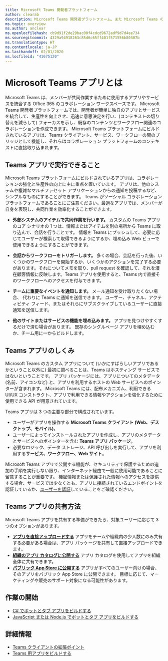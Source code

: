 ```yaml
---
title: Microsoft Teams 開発者プラットフォーム
author: clearab
description: Microsoft Teams 開発者プラットフォーム、また Microsoft Teams のアプリのビルドを開始する方法について説明する概要ページ。
ms.topic: overview
ms.author: anclear
ms.openlocfilehash: cb9d91f2de29bac00f4cdcd9672adf9d7d4ee734
ms.sourcegitcommit: 4329a94918263c85d6c65ff401f571556b80307b
ms.translationtype: HT
ms.contentlocale: ja-JP
ms.lasthandoff: 02/01/2020
ms.locfileid: "41675120"
---
```

# <a name="what-are-microsoft-teams-apps"></a>Microsoft Teams アプリとは

Microsoft Teams は、メンバーが共同作業するために使用するアプリやサービスを統合する Office 365 のコラボレーション ワークスペースです。 Microsoft Teams 開発者プラットフォームでは、開発者が簡単に独自のアプリとサービスを統合して、生産性を向上させ、迅速に意思決定を行い、(コンテキストの切り替えを減らして) フォーカスを示し、既存のコンテンツとワークフロー関連のコラボレーションを作成できます。 Microsoft Teams プラットフォームにビルドされているアプリは、Teams クライアント、サービス、ワークフローの間のブリッジとして機能し、それらはコラボレーション プラットフォームのコンテキストに直接取り込まれます。

## <a name="what-can-teams-apps-do"></a>Teams アプリで実行できること

Microsoft Teams プラットフォームにビルドされているアプリは、コラボレーションの強化と生産性の向上に主に重点を置いています。 アプリは、他のシステムや複雑なマルチファセット アプリケーションからの通知を投稿するなど、シンプルなものにすることができます。 Teams がソーシャル コラボレーション プラットフォームであることにご注意ください。最適なアプリでは、メンバーが自身を表現し、共同作業を効率化することができます。

* **外部システムのアイテムで共同作業を行います。** カスタムの Teams アプリのコア シナリオの 1 つは、情報またはアイテムを別の場所から Teams に取り込んで、会話を行うことです。 情報を Teams にプッシュして、必要に応じてユーザーが検索して取得できるようにするか、埋め込み Web ビューで使用できるようにすることができます。

* **会話からワークフローをトリガーします。** 多くの場合、会話を行った後、いくつかのワークフローを開始するか、いくつかのアクションを完了する必要があります。それについてメモを取り、pull request を確認して、それを潜在顧客情報に反映します。Teams アプリを使用すると、Teams 内で直接そのワークフローへのアクセスを付与できます。

* **チームに重要なイベントを通知します。** メール通知を受け取りたくない場合、 代わりに Teams に通知を送信できます。 ユーザー、チャネル、アクティビティ フィード、またはそれらにサブスクライブしているユーザーに直接通知を送信します。

* **他のサイトまたはサービスの機能を埋め込みます。** アプリを見つけやすくするだけで済む場合があります。 既存のシングルページ アプリを埋め込むか、チーム用に一からビルドします。

## <a name="how-do-teams-apps-work"></a>Teams アプリのしくみ

Microsoft Teams のカスタム アプリについて (いかにすばらしいアプリであるかということ以外に) 最初に調べることは、Teams はホスティング サービスではないということです。 アプリ パッケージには、アプリについてのメタデータ (名前、アイコンなど) と、アプリを利用するホストの Web サービスへのポインターが含まれます。 Microsoft Teams には、配布メカニズム、利用できる UI/UX コンストラクト、アプリで利用できる情報やアクションを強化するために使用できる API が用意されています。

Teams アプリは 3 つの主要な部分で構成されています。

* ユーザーがアプリを操作する **Microsoft Teams クライアント (Web、デスクトップ、モバイル)**。
* ユーザーによってインストールされたアプリを作成し、アプリのメタデータとサービスへのポインターを含む **Teams アプリ パッケージ**。
* 必要なロジック、データ ストレージ、API 呼び出しを実行して、アプリを利用する**サービス、ワークフロー、Web サイト**。

Microsoft Teams アプリで公開する機能が、セキュリティで保護するための追加の手順を実行しない限り、インターネット経由で一般に使用可能であることに留意することが重要です。 機密情報または保護された情報へのアクセスを提供する場合、サービスでは少なくとも、アプリに接続されているエンドポイントを認証しているか、[ユーザーを認証](~/concepts/authentication/authentication.md)していることをご確認ください。

## <a name="how-can-you-share-your-teams-app"></a>Teams アプリの共有方法

Microsoft Teams アプリを共有する準備ができたら、対象ユーザーに応じて 3 つのオプションがあります。

* **[アプリを直接アップロードする](~/concepts/deploy-and-publish/apps-upload.md)** アプリをチームや組織内の少人数にのみ共有する必要がある場合は、アプリ パッケージを共有して直接アップロードできます。
* **[組織のアプリ カタログに公開する](~/concepts/deploy-and-publish/apps-publish.md)** アプリ カタログを使用してアプリを組織全体に共有できます。
* **[パブリック App Store に公開する](~/concepts/deploy-and-publish/apps-publish.md)** アプリがすべてのユーザー向けの場合、そのアプリをパブリック App Store に公開できます。 目標に応じて、マーケティングや販売のサポート対象になる可能性があります。

## <a name="get-started"></a>作業の開始

* [C# でボットとタブ アプリをビルドする](~/tutorials/get-started-dotnet-app-studio.md)
* [JavaScript または Node.js でボットとタブ アプリをビルドする](~/tutorials/get-started-nodejs-app-studio.md)

## <a name="learn-more"></a>詳細情報

* [Teams クライアントの拡張ポイント](~/concepts/extensibility-points.md)
* [Teams 用アプリをビルドする](~/concepts/building-an-app.md)
